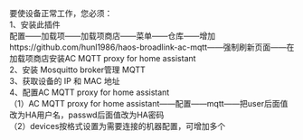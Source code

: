 要使设备正常工作，您必须：<br>
1、安装此插件<br>
配置——加载项——加载项商店——菜单——仓库——增加https://github.com/hunl1986/haos-broadlink-ac-mqtt——强制刷新页面——在加载项商店安装AC MQTT proxy for home assistant<br>
2、安装 Mosquitto broker管理 MQTT<br>
3、获取设备的 IP 和 MAC 地址<br>
4、配置AC MQTT proxy for home assistant<br>
  （1）AC MQTT proxy for home assistant——配置——mqtt——把user后面值改为HA用户名，passwd后面值改为HA密码<br>
  （2）devices按格式设置为需要连接的机器配置，可增加多个<br>
